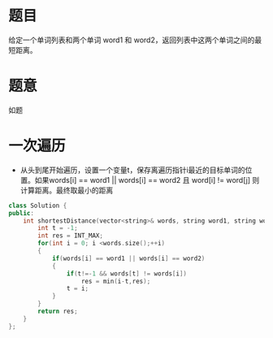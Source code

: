# 题目
给定一个单词列表和两个单词 word1 和 word2，返回列表中这两个单词之间的最短距离。

# 题意
如题

# 一次遍历
* 从头到尾开始遍历，设置一个变量t，保存离遍历指针i最近的目标单词的位置。如果words[i] == word1 || words[i] == word2 且 word[i] != word[j] 则计算距离。最终取最小的距离
```cpp
class Solution {
public:
    int shortestDistance(vector<string>& words, string word1, string word2) {
        int t = -1;
        int res = INT_MAX;
        for(int i = 0; i <words.size();++i)
        {
            if(words[i] == word1 || words[i] == word2)
            {
                if(t!=-1 && words[t] != words[i])
                    res = min(i-t,res);
                t = i;
            }
        }
        return res;
    }
};
```